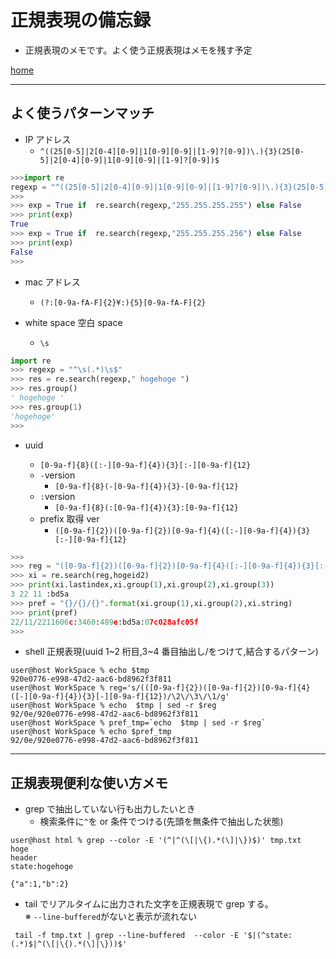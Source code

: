 # 正規表現の備忘録

- 正規表現のメモです。よく使う正規表現はメモを残す予定

[home](https://puppies-jp.github.io/MyUtils/)

---

## よく使うパターンマッチ

- IP アドレス
  - `^((25[0-5]|2[0-4][0-9]|1[0-9][0-9]|[1-9]?[0-9])\.){3}(25[0-5]|2[0-4][0-9]|1[0-9][0-9]|[1-9]?[0-9])$`

```python
>>>import re
regexp = "^((25[0-5]|2[0-4][0-9]|1[0-9][0-9]|[1-9]?[0-9])\.){3}(25[0-5]|2[0-4][0-9]|1[0-9][0-9]|[1-9]?[0-9])$"
>>>
>>> exp = True if  re.search(regexp,"255.255.255.255") else False
>>> print(exp)
True
>>> exp = True if  re.search(regexp,"255.255.255.256") else False
>>> print(exp)
False
>>>
```

- mac アドレス

  - `(?:[0-9a-fA-F]{2}¥:){5}[0-9a-fA-F]{2}`

- white space 空白 space
  - `\s`

```python
import re
>>> regexp = "^\s(.*)\s$"
>>> res = re.search(regexp," hogehoge ")
>>> res.group()
' hogehoge '
>>> res.group(1)
'hogehoge'
>>>

```

- uuid

  - `[0-9a-f]{8}([:-][0-9a-f]{4}){3}[:-][0-9a-f]{12}`
  - `-`version
    - `[0-9a-f]{8}(-[0-9a-f]{4}){3}-[0-9a-f]{12}`
  - `:`version
    - `[0-9a-f]{8}(:[0-9a-f]{4}){3}:[0-9a-f]{12}`
  - prefix 取得 ver
    - `([0-9a-f]{2})([0-9a-f]{2})[0-9a-f]{4}([:-][0-9a-f]{4}){3}[:-][0-9a-f]{12}`

```python
>>>
>>> reg = "([0-9a-f]{2})([0-9a-f]{2})[0-9a-f]{4}([:-][0-9a-f]{4}){3}[:-][0-9a-f]{12}"
>>> xi = re.search(reg,hogeid2)
>>> print(xi.lastindex,xi.group(1),xi.group(2),xi.group(3))
3 22 11 :bd5a
>>> pref = "{}/{}/{}".format(xi.group(1),xi.group(2),xi.string)
>>> print(pref)
22/11/2211606c:3460:489e:bd5a:07c028afc05f
>>>
```

- shell 正規表現(uuid 1~2 桁目,3~4 番目抽出し/をつけて,結合するパターン)

```shell
user@host WorkSpace % echo $tmp
920e0776-e998-47d2-aac6-bd8962f3f811
user@host WorkSpace % reg='s/(([0-9a-f]{2})([0-9a-f]{2})[0-9a-f]{4}([-][0-9a-f]{4}){3}[-][0-9a-f]{12})/\2\/\3\/\1/g'
user@host WorkSpace % echo  $tmp | sed -r $reg
92/0e/920e0776-e998-47d2-aac6-bd8962f3f811
user@host WorkSpace % pref_tmp=`echo  $tmp | sed -r $reg`
user@host WorkSpace % echo $pref_tmp
92/0e/920e0776-e998-47d2-aac6-bd8962f3f811
```

---

## 正規表現便利な使い方メモ

- grep で抽出していない行も出力したいとき
  - 検索条件に`^`を or 条件でつける(先頭を無条件で抽出した状態)

```shell
user@host html % grep --color -E '(^|^(\[|\{).*(\]|\})$)' tmp.txt
hoge
header
state:hogehoge

{"a":1,"b":2}
```

- tail でリアルタイムに出力された文字を正規表現で grep する。  
  ※ `--line-buffered`がないと表示が流れない

```shell
 tail -f tmp.txt | grep --line-buffered  --color -E '$|(^state:(.*)$|^(\[|\{).*(\]|\}))$'
```
